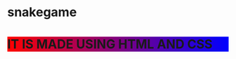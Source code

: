 # snakegame


<h1  style="background : linear-gradient(90deg , red ,blue)">IT IS MADE USING HTML AND CSS</h1>
